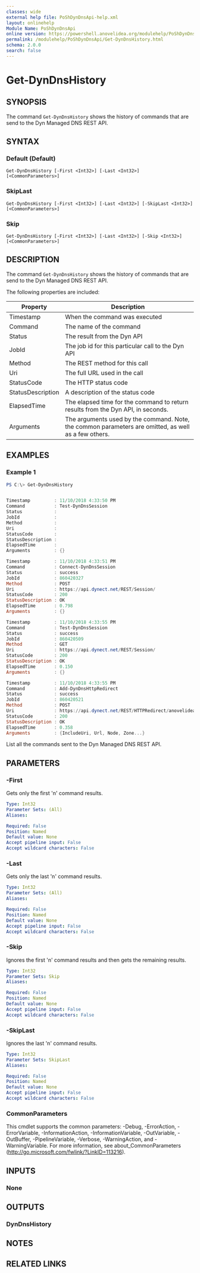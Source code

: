 ```yaml
---
classes: wide
external help file: PoShDynDnsApi-help.xml
layout: onlinehelp
Module Name: PoShDynDnsApi
online version: https://powershell.anovelidea.org/modulehelp/PoShDynDnsApi/Get-DynDnsHistory.html
permalink: /modulehelp/PoShDynDnsApi/Get-DynDnsHistory.html
schema: 2.0.0
search: false
---
```


# Get-DynDnsHistory

## SYNOPSIS
The command `Get-DynDnsHistory` shows the history of commands that are send to the Dyn Managed DNS REST API.

## SYNTAX

### Default (Default)
```
Get-DynDnsHistory [-First <Int32>] [-Last <Int32>] [<CommonParameters>]
```

### SkipLast
```
Get-DynDnsHistory [-First <Int32>] [-Last <Int32>] [-SkipLast <Int32>] [<CommonParameters>]
```

### Skip
```
Get-DynDnsHistory [-First <Int32>] [-Last <Int32>] [-Skip <Int32>] [<CommonParameters>]
```

## DESCRIPTION
The command `Get-DynDnsHistory` shows the history of commands that are send to the Dyn Managed DNS REST API.

The following properties are included:

|Property|Description|
|-|-|
|Timestamp|When the command was executed
|Command|The name of the command
|Status|The result from the Dyn API
|JobId|The job id for this particular call to the Dyn API
|Method|The REST method for this call
|Uri|The full URL used in the call
|StatusCode|The HTTP status code
|StatusDescription|A description of the status code
|ElapsedTime|The elapsed time for the command to return results from the Dyn API, in seconds.
|Arguments|The arguments used by the command. Note, the common parameters are omitted, as well as a few others.

## EXAMPLES

### Example 1
```powershell
PS C:\> Get-DynDnsHistory


Timestamp         : 11/10/2018 4:33:50 PM
Command           : Test-DynDnsSession
Status            :
JobId             :
Method            :
Uri               :
StatusCode        :
StatusDescription :
ElapsedTime       :
Arguments         : {}

Timestamp         : 11/10/2018 4:33:51 PM
Command           : Connect-DynDnsSession
Status            : success
JobId             : 860420327
Method            : POST
Uri               : https://api.dynect.net/REST/Session/
StatusCode        : 200
StatusDescription : OK
ElapsedTime       : 0.798
Arguments         : {}

Timestamp         : 11/10/2018 4:33:55 PM
Command           : Test-DynDnsSession
Status            : success
JobId             : 860420509
Method            : GET
Uri               : https://api.dynect.net/REST/Session/
StatusCode        : 200
StatusDescription : OK
ElapsedTime       : 0.150
Arguments         : {}

Timestamp         : 11/10/2018 4:33:55 PM
Command           : Add-DynDnsHttpRedirect
Status            : success
JobId             : 860420521
Method            : POST
Uri               : https://api.dynect.net/REST/HTTPRedirect/anovelidea.org/myredirect.anovelidea.org
StatusCode        : 200
StatusDescription : OK
ElapsedTime       : 0.358
Arguments         : {IncludeUri, Url, Node, Zone...}
```

List all the commands sent to the Dyn Managed DNS REST API.

## PARAMETERS

### -First
Gets only the first 'n' command results.

```yaml
Type: Int32
Parameter Sets: (All)
Aliases:

Required: False
Position: Named
Default value: None
Accept pipeline input: False
Accept wildcard characters: False
```

### -Last
Gets only the last 'n' command results.

```yaml
Type: Int32
Parameter Sets: (All)
Aliases:

Required: False
Position: Named
Default value: None
Accept pipeline input: False
Accept wildcard characters: False
```

### -Skip
Ignores the first 'n' command results and then gets the remaining results.

```yaml
Type: Int32
Parameter Sets: Skip
Aliases:

Required: False
Position: Named
Default value: None
Accept pipeline input: False
Accept wildcard characters: False
```

### -SkipLast
Ignores the last 'n' command results.

```yaml
Type: Int32
Parameter Sets: SkipLast
Aliases:

Required: False
Position: Named
Default value: None
Accept pipeline input: False
Accept wildcard characters: False
```

### CommonParameters
This cmdlet supports the common parameters: -Debug, -ErrorAction, -ErrorVariable, -InformationAction, -InformationVariable, -OutVariable, -OutBuffer, -PipelineVariable, -Verbose, -WarningAction, and -WarningVariable. For more information, see about_CommonParameters (http://go.microsoft.com/fwlink/?LinkID=113216).

## INPUTS

### None

## OUTPUTS

### DynDnsHistory

## NOTES

## RELATED LINKS
